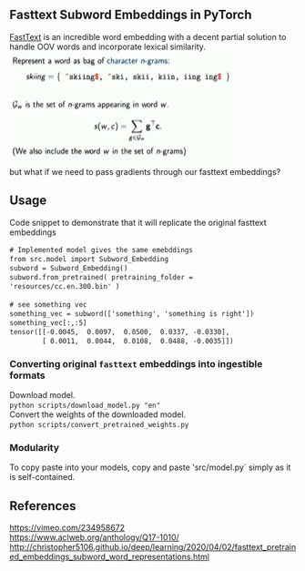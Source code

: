 ## Fasttext Subword Embeddings in PyTorch
[FastText](https://github.com/facebookresearch/fastText) is an incredible word embedding with a decent partial solution to handle OOV words and incorporate lexical similarity.     
<img src='img/model_summary.png' width="400" height="200">  
but what if we need to pass gradients through our fasttext embeddings?  

## Usage
Code snippet to demonstrate that it will replicate the original fasttext embeddings
```
# Implemented model gives the same emebddings
from src.model import Subword_Embedding
subword = Subword_Embedding()
subword.from_pretrained( pretraining_folder = 'resources/cc.en.300.bin' )

# see something vec
something_vec = subword(['something', 'something is right'])
something_vec[:,:5]
tensor([[-0.0045,  0.0097,  0.0500,  0.0337, -0.0330],
        [ 0.0011,  0.0044,  0.0108,  0.0488, -0.0035]])
```

### Converting original `fasttext` embeddings into ingestible formats
Download model.  
`python scripts/download_model.py "en"`  
Convert the weights of the downloaded model.   
`python scripts/convert_pretrained_weights.py`  

### Modularity
To copy paste into your models, copy and paste 'src/model.py` simply as it is self-contained. 

## References
https://vimeo.com/234958672  
https://www.aclweb.org/anthology/Q17-1010/  
http://christopher5106.github.io/deep/learning/2020/04/02/fasttext_pretrained_embeddings_subword_word_representations.html 

